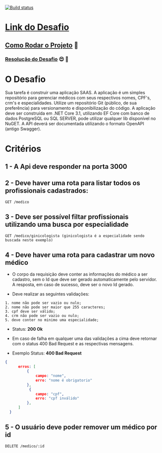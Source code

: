 [![Build status](https://ci.appveyor.com/api/projects/status/o03t2w5lvqpigoap/branch/dev?svg=true)](https://ci.appveyor.com/project/DiegoGalante/desafiotdsa/branch/dev)

# [Link do Desafio](https://gitlab.com/tdsasistemas/challenger/-/blob/master/desafio-backend.md)

## [Como Rodar o Projeto](https://github.com/DiegoGalante/DesafioTDSA/wiki/Rodar-o-Projeto) :rocket:

### [Resolução do Desafio](https://github.com/DiegoGalante/DesafioTDSA/wiki) :heart_eyes: :memo:

# O Desafio
Sua tarefa é construir uma aplicação SAAS. A aplicação é um simples repositório para gerenciar médicos com seus respectivos nomes, CPF's, crm's e especialidades. Utilize um repositório Git (público, de sua preferência) para versionamento e disponibilização do código.
A aplicação deve ser construída em .NET Core 3.1, utilizando EF Core com banco de dados PostgreSQL ou SQL SERVER, pode utilizar qualquer lib disponível no NuGET.
A API deverá ser documentada utilizando o formato OpenAPI (antigo Swagger).

# Critérios
## 1 - A Api deve responder na porta 3000
## 2 - Deve haver uma rota para listar todos os profissionais cadastrados: 
```
GET /medico
```

## 3 - Deve ser possível filtar profissionais utilizando uma busca por especialidade
```
GET /medico/ginicologista (ginicologista é a especialidade sendo buscada neste exemplo)
```
  
## 4 - Deve haver uma rota para cadastrar um novo médico

- O corpo da requisição deve conter as informações do médico a ser cadastro, sem o Id que deve ser gerado automaticamente pelo servidor. A resposta, em caso de sucesso, deve ser o novo Id gerado.

- Deve realizar as seguintes validações:

```
1. nome não pode ser vazio ou nulo;
2. nome não pode ser maior que 255 caracteres;
3. cpf deve ser válido;
4. crm não pode ser vazio ou nulo;
5. deve conter no minimo uma especialidade;
```
- Status: **200 Ok**

- Em caso de falha em qualquer uma das validações a cima deve retornar com o status 400 Bad Request e as respectivas mensagens.

- Exemplo Status: **400 Bad Request**
```json
{
      erros: [
          {
              campo: "nome",
              erro: "nome é obrigatorio"
          },
           {
              campo: "cpf",
              erro: "cpf inválido"
          },
      ]
  }

```

## 5 - O usuário deve poder remover um médico por id
```
DELETE /medico/:id
```
